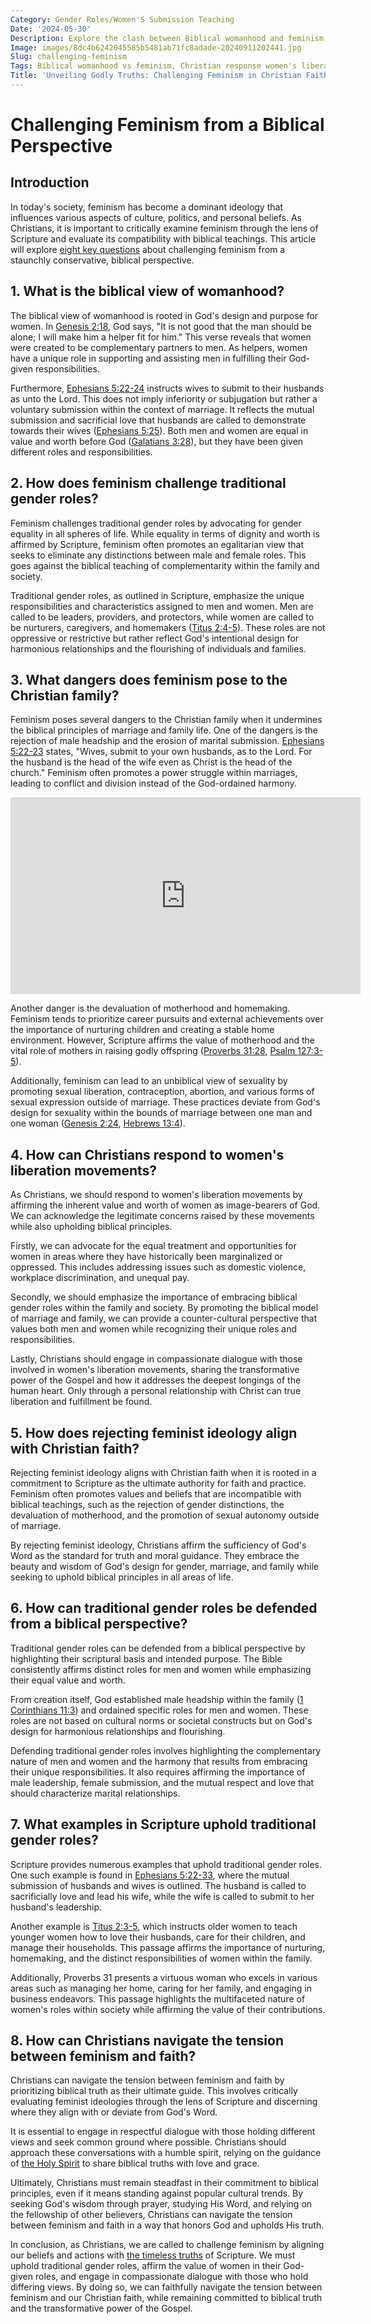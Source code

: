 ```yaml
---
Category: Gender Roles/Women'S Submission Teaching
Date: '2024-05-30'
Description: Explore the clash between Biblical womanhood and feminism, the Christian perspective on women's liberation, and challenges to traditional gender roles in this thought-provoking article on navigating faith amidst feminist ideologies.
Image: images/8dc4b6242045585b5481ab71fc8adade-20240911202441.jpg
Slug: challenging-feminism
Tags: Biblical womanhood vs feminism, Christian response women's liberation, Dangers feminism Christian family, Rejecting feminist ideology faith, Traditional gender roles defense
Title: 'Unveiling Godly Truths: Challenging Feminism in Christian Faith'
---
```


# Challenging Feminism from a Biblical Perspective

## Introduction

In today's society, feminism has become a dominant ideology that influences various aspects of culture, politics, and personal beliefs. As Christians, it is important to critically examine feminism through the lens of Scripture and evaluate its compatibility with biblical teachings. This article will explore [eight key questions](/preserving-traditional-marriage) about challenging feminism from a staunchly conservative, biblical perspective.

## 1. What is the biblical view of womanhood?

The biblical view of womanhood is rooted in God's design and purpose for women. In [Genesis 2:18](https://www.bibleref.com/Genesis/2/Genesis-2-18.html), God says, "It is not good that the man should be alone; I will make him a helper fit for him." This verse reveals that women were created to be complementary partners to men. As helpers, women have a unique role in supporting and assisting men in fulfilling their God-given responsibilities.

Furthermore, [Ephesians 5:22-24](https://www.bibleref.com/Ephesians/5/Ephesians-5-22.html) instructs wives to submit to their husbands as unto the Lord. This does not imply inferiority or subjugation but rather a voluntary submission within the context of marriage. It reflects the mutual submission and sacrificial love that husbands are called to demonstrate towards their wives ([Ephesians 5:25](https://www.bibleref.com/Ephesians/5/Ephesians-5-25.html)). Both men and women are equal in value and worth before God ([Galatians 3:28](https://www.bibleref.com/Galatians/3/Galatians-3-28.html)), but they have been given different roles and responsibilities.

## 2. How does feminism challenge traditional gender roles?

Feminism challenges traditional gender roles by advocating for gender equality in all spheres of life. While equality in terms of dignity and worth is affirmed by Scripture, feminism often promotes an egalitarian view that seeks to eliminate any distinctions between male and female roles. This goes against the biblical teaching of complementarity within the family and society.

Traditional gender roles, as outlined in Scripture, emphasize the unique responsibilities and characteristics assigned to men and women. Men are called to be leaders, providers, and protectors, while women are called to be nurturers, caregivers, and homemakers ([Titus 2:4-5](https://www.bibleref.com/Titus/2/Titus-2-4.html)). These roles are not oppressive or restrictive but rather reflect God's intentional design for harmonious relationships and the flourishing of individuals and families.

## 3. What dangers does feminism pose to the Christian family?

Feminism poses several dangers to the Christian family when it undermines the biblical principles of marriage and family life. One of the dangers is the rejection of male headship and the erosion of marital submission. [Ephesians 5:22-23](https://www.bibleref.com/Ephesians/5/Ephesians-5-22.html) states, "Wives, submit to your own husbands, as to the Lord. For the husband is the head of the wife even as Christ is the head of the church." Feminism often promotes a power struggle within marriages, leading to conflict and division instead of the God-ordained harmony.


<iframe width="560" height="315" src="https://www.youtube.com/embed/MVUeUtpmCS4" frameborder="0" allow="autoplay; encrypted-media" allowfullscreen></iframe>


Another danger is the devaluation of motherhood and homemaking. Feminism tends to prioritize career pursuits and external achievements over the importance of nurturing children and creating a stable home environment. However, Scripture affirms the value of motherhood and the vital role of mothers in raising godly offspring ([Proverbs 31:28](https://www.bibleref.com/Proverbs/31/Proverbs-31-28.html), [Psalm 127:3-5](https://www.bibleref.com/Psalm/127/Psalm-127-3.html)).

Additionally, feminism can lead to an unbiblical view of sexuality by promoting sexual liberation, contraception, abortion, and various forms of sexual expression outside of marriage. These practices deviate from God's design for sexuality within the bounds of marriage between one man and one woman ([Genesis 2:24](https://www.bibleref.com/Genesis/2/Genesis-2-24.html), [Hebrews 13:4](https://www.bibleref.com/Hebrews/13/Hebrews-13-4.html)).

## 4. How can Christians respond to women's liberation movements?

As Christians, we should respond to women's liberation movements by affirming the inherent value and worth of women as image-bearers of God. We can acknowledge the legitimate concerns raised by these movements while also upholding biblical principles.

Firstly, we can advocate for the equal treatment and opportunities for women in areas where they have historically been marginalized or oppressed. This includes addressing issues such as domestic violence, workplace discrimination, and unequal pay.

Secondly, we should emphasize the importance of embracing biblical gender roles within the family and society. By promoting the biblical model of marriage and family, we can provide a counter-cultural perspective that values both men and women while recognizing their unique roles and responsibilities.

Lastly, Christians should engage in compassionate dialogue with those involved in women's liberation movements, sharing the transformative power of the Gospel and how it addresses the deepest longings of the human heart. Only through a personal relationship with Christ can true liberation and fulfillment be found.

## 5. How does rejecting feminist ideology align with Christian faith?

Rejecting feminist ideology aligns with Christian faith when it is rooted in a commitment to Scripture as the ultimate authority for faith and practice. Feminism often promotes values and beliefs that are incompatible with biblical teachings, such as the rejection of gender distinctions, the devaluation of motherhood, and the promotion of sexual autonomy outside of marriage.

By rejecting feminist ideology, Christians affirm the sufficiency of God's Word as the standard for truth and moral guidance. They embrace the beauty and wisdom of God's design for gender, marriage, and family while seeking to uphold biblical principles in all areas of life.

## 6. How can traditional gender roles be defended from a biblical perspective?

Traditional gender roles can be defended from a biblical perspective by highlighting their scriptural basis and intended purpose. The Bible consistently affirms distinct roles for men and women while emphasizing their equal value and worth.

From creation itself, God established male headship within the family ([1 Corinthians 11:3](https://www.bibleref.com/1-Corinthians/11/1-Corinthians-11-3.html)) and ordained specific roles for men and women. These roles are not based on cultural norms or societal constructs but on God's design for harmonious relationships and flourishing.

Defending traditional gender roles involves highlighting the complementary nature of men and women and the harmony that results from embracing their unique responsibilities. It also requires affirming the importance of male leadership, female submission, and the mutual respect and love that should characterize marital relationships.

## 7. What examples in Scripture uphold traditional gender roles?

Scripture provides numerous examples that uphold traditional gender roles. One such example is found in [Ephesians 5:22-33](https://www.bibleref.com/Ephesians/5/Ephesians-5-22.html), where the mutual submission of husbands and wives is outlined. The husband is called to sacrificially love and lead his wife, while the wife is called to submit to her husband's leadership.

Another example is [Titus 2:3-5](https://www.bibleref.com/Titus/2/Titus-2-3.html), which instructs older women to teach younger women how to love their husbands, care for their children, and manage their households. This passage affirms the importance of nurturing, homemaking, and the distinct responsibilities of women within the family.

Additionally, Proverbs 31 presents a virtuous woman who excels in various areas such as managing her home, caring for her family, and engaging in business endeavors. This passage highlights the multifaceted nature of women's roles within society while affirming the value of their contributions.

## 8. How can Christians navigate the tension between feminism and faith?

Christians can navigate the tension between feminism and faith by prioritizing biblical truth as their ultimate guide. This involves critically evaluating feminist ideologies through the lens of Scripture and discerning where they align with or deviate from God's Word.

It is essential to engage in respectful dialogue with those holding different views and seek common ground where possible. Christians should approach these conversations with a humble spirit, relying on the guidance of [the Holy Spirit](/prayers-to-pray-for-others) to share biblical truths with love and grace.

Ultimately, Christians must remain steadfast in their commitment to biblical principles, even if it means standing against popular cultural trends. By seeking God's wisdom through prayer, studying His Word, and relying on the fellowship of other believers, Christians can navigate the tension between feminism and faith in a way that honors God and upholds His truth.

In conclusion, as Christians, we are called to challenge feminism by aligning our beliefs and actions with [the timeless truths](/reviving-christian-traditions) of Scripture. We must uphold traditional gender roles, affirm the value of women in their God-given roles, and engage in compassionate dialogue with those who hold differing views. By doing so, we can faithfully navigate the tension between feminism and our Christian faith, while remaining committed to biblical truth and the transformative power of the Gospel.